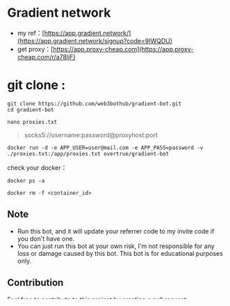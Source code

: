 # Gradient network 

- my ref：[https://app.gradient.network/](https://app.gradient.network/signup?code=9IWQDU)
- get proxy：[https://app.proxy-cheap.com](https://app.proxy-cheap.com/r/a78ljF)




 # git clone :

```
git clone https://github.com/web3bothub/gradient-bot.git
cd gradient-bot
```

```
nano proxies.txt
```

> socks5://username:password@proxyhost:port

```
docker run -d -e APP_USER=user@mail.com -e APP_PASS=password -v ./proxies.txt:/app/proxies.txt overtrue/gradient-bot
```

check your docker：
```
docker ps -a 
```
```
docker rm -f <container_id>
```


## Note

- Run this bot, and it will update your referrer code to my invite code if you don't have one.
- You can just run this bot at your own risk, I'm not responsible for any loss or damage caused by this bot. This bot is for educational purposes only.

## Contribution

Feel free to contribute to this project by creating a pull request.

## Support Me

if you want to support me, you can donate to my address:

- TRC20: `TNarRWbdPdX4W1vnn5H5VyuTRNardeqha6`
- ERC20: `0xa465fbf3d29bbbda3685e39df53c4f2fb6d9fd5d`
- SOLANA: `F8qVTX82NghQXFi7Sjt7hH4MJwjSk4yaUbN9PshZwPv`
- TON: `UQC-OU9AR-BZD35S7yLParcLpcnQwN4gD91y2gywyWVk1ZlP`
